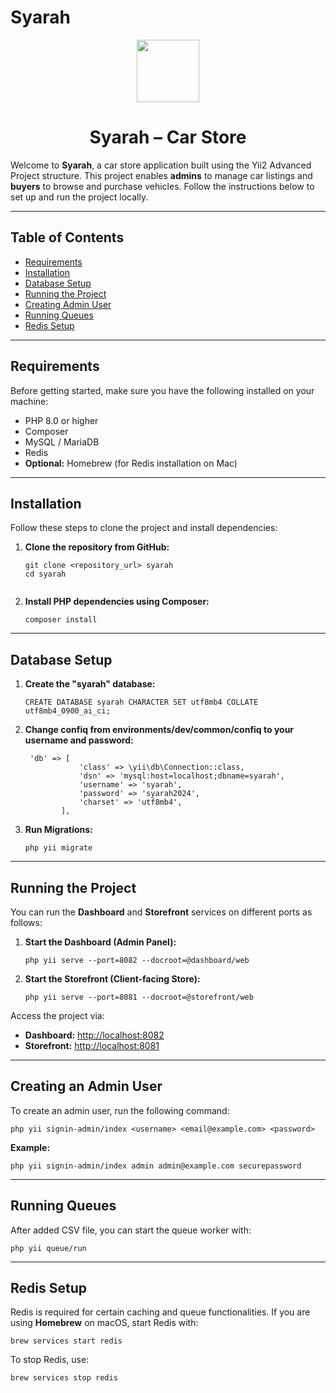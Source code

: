 # Syarah

<p align="center">
    <a href="https://github.com/yiisoft" target="_blank">
        <img src="https://avatars0.githubusercontent.com/u/993323" height="100px">
    </a>
    <br>
</p>
<h1 align="center">Syarah – Car Store</h1>

<p>Welcome to <strong>Syarah</strong>, a car store application built using the Yii2 Advanced Project structure. 
This project enables <strong>admins</strong> to manage car listings and <strong>buyers</strong> to browse and purchase vehicles. 
Follow the instructions below to set up and run the project locally.</p>

---

<h2>Table of Contents</h2>
<ul>
  <li><a href="#requirements">Requirements</a></li>
  <li><a href="#installation">Installation</a></li>
  <li><a href="#database-setup">Database Setup</a></li>
  <li><a href="#running-the-project">Running the Project</a></li>
  <li><a href="#creating-admin-user">Creating Admin User</a></li>
  <li><a href="#running-queues">Running Queues</a></li>
  <li><a href="#redis-setup">Redis Setup</a></li>
</ul>

---

<h2 id="requirements">Requirements</h2>
<p>Before getting started, make sure you have the following installed on your machine:</p>
<ul>
  <li>PHP 8.0 or higher</li>
  <li>Composer</li>
  <li>MySQL / MariaDB</li>
  <li>Redis</li>
  <li><strong>Optional:</strong> Homebrew (for Redis installation on Mac)</li>
</ul>

---

<h2 id="installation">Installation</h2>
<p>Follow these steps to clone the project and install dependencies:</p>

<ol>
  <li><strong>Clone the repository from GitHub:</strong>
    <pre><code>git clone &lt;repository_url&gt; syarah
cd syarah
    </code></pre>
  </li>

  <li><strong>Install PHP dependencies using Composer:</strong>
    <pre><code>composer install</code></pre>
  </li>
</ol>

---

<h2 id="database-setup">Database Setup</h2>

<ol>
  <li><strong>Create the "syarah" database:</strong>
    <pre><code>CREATE DATABASE syarah CHARACTER SET utf8mb4 COLLATE utf8mb4_0900_ai_ci;</code></pre>
  </li>
   <li><strong>Change confiq from environments/dev/common/confiq to your username and password:</strong>
    <pre><code> 'db' => [
            'class' => \yii\db\Connection::class,
            'dsn' => 'mysql:host=localhost;dbname=syarah', 
            'username' => 'syarah', 
            'password' => 'syarah2024',
            'charset' => 'utf8mb4',
        ],</code></pre>
  </li>

  <li><strong>Run Migrations:</strong>
    <pre><code>php yii migrate</code></pre>
  </li>
</ol>

---

<h2 id="running-the-project">Running the Project</h2>
<p>You can run the <strong>Dashboard</strong> and <strong>Storefront</strong> services on different ports as follows:</p>

<ol>
  <li><strong>Start the Dashboard (Admin Panel):</strong>
    <pre><code>php yii serve --port=8082 --docroot=@dashboard/web</code></pre>
  </li>

  <li><strong>Start the Storefront (Client-facing Store):</strong>
    <pre><code>php yii serve --port=8081 --docroot=@storefront/web</code></pre>
  </li>
</ol>

<p>Access the project via:</p>
<ul>
  <li><strong>Dashboard:</strong> <a href="http://localhost:8082" target="_blank">http://localhost:8082</a></li>
  <li><strong>Storefront:</strong> <a href="http://localhost:8081" target="_blank">http://localhost:8081</a></li>
</ul>

---

<h2 id="creating-admin-user">Creating an Admin User</h2>
<p>To create an admin user, run the following command:</p>
<pre><code>php yii signin-admin/index &lt;username&gt; &lt;email@example.com&gt; &lt;password&gt;</code></pre>

<p><strong>Example:</strong></p>
<pre><code>php yii signin-admin/index admin admin@example.com securepassword</code></pre>

---

<h2 id="running-queues">Running Queues</h2>
<p>After added CSV file, you can start the queue worker with:</p>
<pre><code>php yii queue/run</code></pre>

---

<h2 id="redis-setup">Redis Setup</h2>
<p>Redis is required for certain caching and queue functionalities. If you are using <strong>Homebrew</strong> on macOS, start Redis with:</p>
<pre><code>brew services start redis</code></pre>

<p>To stop Redis, use:</p>
<pre><code>brew services stop redis</code></pre>




